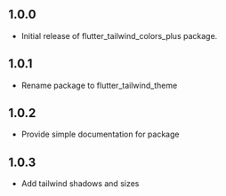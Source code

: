 ## 1.0.0
* Initial release of flutter_tailwind_colors_plus package.
  
## 1.0.1
* Rename package to flutter_tailwind_theme
  
## 1.0.2
* Provide simple documentation for package
  
## 1.0.3
* Add tailwind shadows and sizes